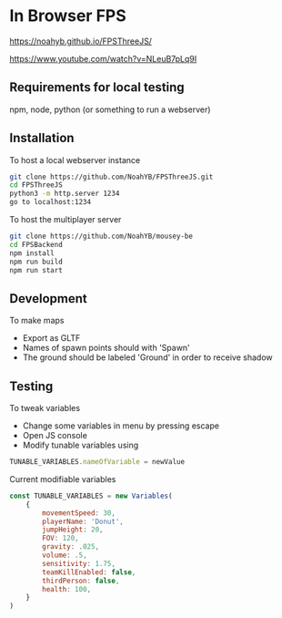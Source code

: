 # In Browser FPS
https://noahyb.github.io/FPSThreeJS/

https://www.youtube.com/watch?v=NLeuB7pLq9I

## Requirements for local testing

npm, node, python (or something to run a webserver)

## Installation

To host a local webserver instance
```sh
git clone https://github.com/NoahYB/FPSThreeJS.git
cd FPSThreeJS
python3 -m http.server 1234
go to localhost:1234
```

To host the multiplayer server
```sh
git clone https://github.com/NoahYB/mousey-be
cd FPSBackend
npm install
npm run build
npm run start
```

## Development
To make maps
- Export as GLTF
- Names of spawn points should with 'Spawn'
- The ground should be labeled 'Ground' in order to receive shadow

## Testing
To tweak variables
- Change some variables in menu by pressing escape
- Open JS console
- Modify tunable variables using
```js
TUNABLE_VARIABLES.nameOfVariable = newValue
```
Current modifiable variables 
```js
const TUNABLE_VARIABLES = new Variables(
    {
        movementSpeed: 30,
        playerName: 'Donut',
        jumpHeight: 20,
        FOV: 120,
        gravity: .025,
        volume: .5,
        sensitivity: 1.75,
        teamKillEnabled: false,
        thirdPerson: false,
        health: 100,
    }
)
```

